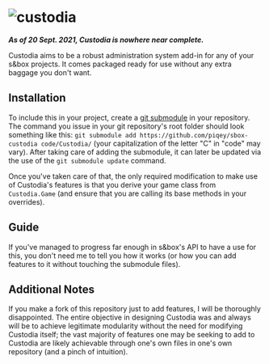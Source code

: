 # ![custodia](https://user-images.githubusercontent.com/12129071/134185493-55f2a6f6-f71a-462f-99e6-0a0ed1c3966c.png)

***As of 20 Sept. 2021, Custodia is nowhere near complete.***

Custodia aims to be a robust administration system add-in for any of your s&amp;box projects. It comes packaged ready for use without any extra baggage you don't want.

## Installation

To include this in your project, create a [git submodule](https://git-scm.com/docs/git-submodule) in your repository. The command you issue in your git repository's root folder should look something like this: `git submodule add https://github.com/piqey/sbox-custodia code/Custodia/` (your capitalization of the letter "C" in "code" may vary). After taking care of adding the submodule, it can later be updated via the use of the `git submodule update` command.

Once you've taken care of that, the only required modification to make use of Custodia's features is that you derive your game class from `Custodia.Game` (and ensure that you are calling its base methods in your overrides).

## Guide

If you've managed to progress far enough in s&box's API to have a use for this, you don't need me to tell you how it works (or how you can add features to it without touching the submodule files).

## Additional Notes

If you make a fork of this repository just to add features, I will be thoroughly disappointed. The entire objective in designing Custodia was and always will be to achieve legitimate modularity without the need for modifying Custodia itself; the vast majority of features one may be seeking to add to Custodia are likely achievable through one's own files in one's own repository (and a pinch of intuition).
